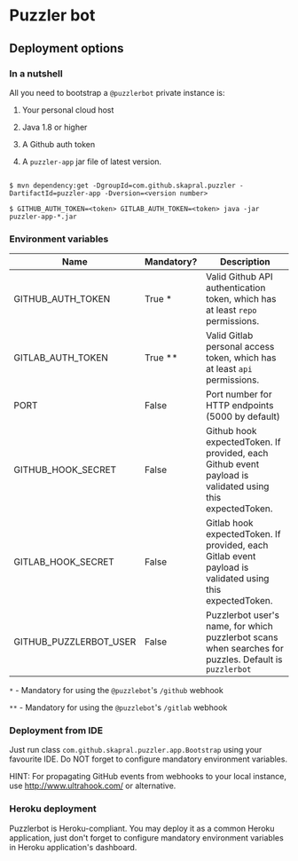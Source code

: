 # Puzzler bot

## Deployment options

### In a nutshell

All you need to bootstrap a `@puzzlerbot` private instance is:

1. Your personal cloud host

2. Java 1.8 or higher

3. A Github auth token

4. A `puzzler-app` jar file of latest version.


```

$ mvn dependency:get -DgroupId=com.github.skapral.puzzler -DartifactId=puzzler-app -Dversion=<version number>

$ GITHUB_AUTH_TOKEN=<token> GITLAB_AUTH_TOKEN=<token> java -jar puzzler-app-*.jar

``` 

### Environment variables

| Name                   | Mandatory?  | Description                                                                                |
|------------------------|-------------|--------------------------------------------------------------------------------------------|
| GITHUB_AUTH_TOKEN      | True *      | Valid Github API authentication token, which has at least `repo` permissions.              |
| GITLAB_AUTH_TOKEN      | True **     | Valid Gitlab personal access token, which has at least `api` permissions.                  |
| PORT                   | False       | Port number for HTTP endpoints (5000 by default)                                           |
| GITHUB_HOOK_SECRET     | False       | Github hook expectedToken. If provided, each Github event payload is validated using this expectedToken. |
| GITLAB_HOOK_SECRET     | False       | Gitlab hook expectedToken. If provided, each Gitlab event payload is validated using this expectedToken. |
| GITHUB_PUZZLERBOT_USER | False       | Puzzlerbot user's name, for which puzzlerbot scans when searches for puzzles. Default is `puzzlerbot` |

`*` - Mandatory for using the `@puzzlebot`'s `/github` webhook

`**` - Mandatory for using the `@puzzlebot`'s `/gitlab` webhook


### Deployment from IDE

Just run class `com.github.skapral.puzzler.app.Bootstrap` using your favourite IDE.
Do NOT forget to configure mandatory environment variables.

HINT: For propagating GitHub events from webhooks to your local instance,
use http://www.ultrahook.com/ or alternative.

### Heroku deployment

Puzzlerbot is Heroku-compliant. You may deploy it as a common Heroku application,
just don't forget to configure mandatory environment variables in Heroku
application's dashboard. 
